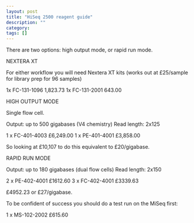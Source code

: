 ```yaml
---
layout: post
title: "HiSeq 2500 reagent guide"
description: ""
category:  
tags: []
---
```



There are two options: high output mode, or rapid run mode.

NEXTERA XT

For either workflow you will need Nextera XT kits (works out at £25/sample for library prep for 96 samples)

1x FC-131-1096 1,823.73
1x FC-131-2001 643.00

HIGH OUTPUT MODE

Single flow cell.

Output: up to 500 gigabases (V4 chemistry)
Read length: 2x125

1 x FC-401-4003 £6,249.00
1 x PE-401-4001 £3,858.00

So looking at £10,107 to do this equivalent to £20/gigabase.

RAPID RUN MODE

Output: up to 180 gigabases (dual flow cells)
Read length: 2x150

2 x PE-402-4001 £1612.60
3 x FC-402-4001 £3339.63

£4952.23 or £27/gigabase.

To be confident of success you should do a test run on the MiSeq first:

1 x MS-102-2002 £615.60

